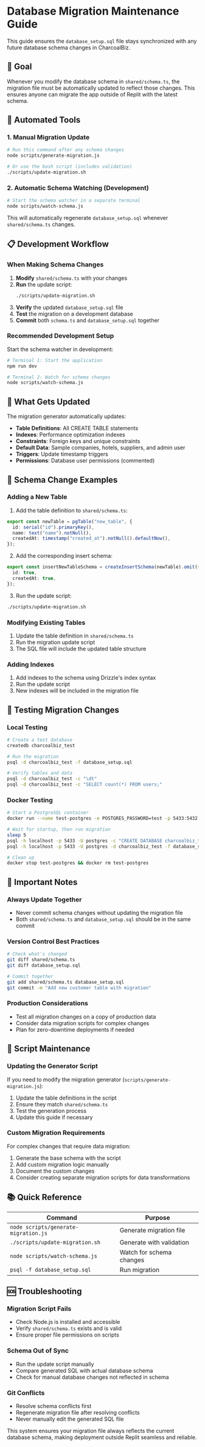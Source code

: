 # Database Migration Maintenance Guide

This guide ensures the `database_setup.sql` file stays synchronized with any future database schema changes in CharcoalBiz.

## 🎯 Goal

Whenever you modify the database schema in `shared/schema.ts`, the migration file must be automatically updated to reflect those changes. This ensures anyone can migrate the app outside of Replit with the latest schema.

## 🔧 Automated Tools

### 1. Manual Migration Update
```bash
# Run this command after any schema changes
node scripts/generate-migration.js

# Or use the bash script (includes validation)
./scripts/update-migration.sh
```

### 2. Automatic Schema Watching (Development)
```bash
# Start the schema watcher in a separate terminal
node scripts/watch-schema.js
```

This will automatically regenerate `database_setup.sql` whenever `shared/schema.ts` changes.

## 📋 Development Workflow

### When Making Schema Changes

1. **Modify** `shared/schema.ts` with your changes
2. **Run** the update script:
   ```bash
   ./scripts/update-migration.sh
   ```
3. **Verify** the updated `database_setup.sql` file
4. **Test** the migration on a development database
5. **Commit** both `schema.ts` and `database_setup.sql` together

### Recommended Development Setup

Start the schema watcher in development:
```bash
# Terminal 1: Start the application
npm run dev

# Terminal 2: Watch for schema changes
node scripts/watch-schema.js
```

## 🔄 What Gets Updated

The migration generator automatically updates:

- **Table Definitions**: All CREATE TABLE statements
- **Indexes**: Performance optimization indexes
- **Constraints**: Foreign keys and unique constraints
- **Default Data**: Sample companies, hotels, suppliers, and admin user
- **Triggers**: Update timestamp triggers
- **Permissions**: Database user permissions (commented)

## 📝 Schema Change Examples

### Adding a New Table

1. Add the table definition to `shared/schema.ts`:
```typescript
export const newTable = pgTable("new_table", {
  id: serial("id").primaryKey(),
  name: text("name").notNull(),
  createdAt: timestamp("created_at").notNull().defaultNow(),
});
```

2. Add the corresponding insert schema:
```typescript
export const insertNewTableSchema = createInsertSchema(newTable).omit({
  id: true,
  createdAt: true,
});
```

3. Run the update script:
```bash
./scripts/update-migration.sh
```

### Modifying Existing Tables

1. Update the table definition in `shared/schema.ts`
2. Run the migration update script
3. The SQL file will include the updated table structure

### Adding Indexes

1. Add indexes to the schema using Drizzle's index syntax
2. Run the update script
3. New indexes will be included in the migration file

## 🧪 Testing Migration Changes

### Local Testing
```bash
# Create a test database
createdb charcoalbiz_test

# Run the migration
psql -d charcoalbiz_test -f database_setup.sql

# Verify tables and data
psql -d charcoalbiz_test -c "\dt"
psql -d charcoalbiz_test -c "SELECT count(*) FROM users;"
```

### Docker Testing
```bash
# Start a PostgreSQL container
docker run --name test-postgres -e POSTGRES_PASSWORD=test -p 5433:5432 -d postgres:15

# Wait for startup, then run migration
sleep 5
psql -h localhost -p 5433 -U postgres -c "CREATE DATABASE charcoalbiz_test;"
psql -h localhost -p 5433 -U postgres -d charcoalbiz_test -f database_setup.sql

# Clean up
docker stop test-postgres && docker rm test-postgres
```

## 🚨 Important Notes

### Always Update Together
- Never commit schema changes without updating the migration file
- Both `shared/schema.ts` and `database_setup.sql` should be in the same commit

### Version Control Best Practices
```bash
# Check what's changed
git diff shared/schema.ts
git diff database_setup.sql

# Commit together
git add shared/schema.ts database_setup.sql
git commit -m "Add new customer table with migration"
```

### Production Considerations
- Test all migration changes on a copy of production data
- Consider data migration scripts for complex changes
- Plan for zero-downtime deployments if needed

## 🔧 Script Maintenance

### Updating the Generator Script

If you need to modify the migration generator (`scripts/generate-migration.js`):

1. Update the table definitions in the script
2. Ensure they match `shared/schema.ts`
3. Test the generation process
4. Update this guide if necessary

### Custom Migration Requirements

For complex changes that require data migration:

1. Generate the base schema with the script
2. Add custom migration logic manually
3. Document the custom changes
4. Consider creating separate migration scripts for data transformations

## 📚 Quick Reference

| Command | Purpose |
|---------|---------|
| `node scripts/generate-migration.js` | Generate migration file |
| `./scripts/update-migration.sh` | Generate with validation |
| `node scripts/watch-schema.js` | Watch for schema changes |
| `psql -f database_setup.sql` | Run migration |

## 🆘 Troubleshooting

### Migration Script Fails
- Check Node.js is installed and accessible
- Verify `shared/schema.ts` exists and is valid
- Ensure proper file permissions on scripts

### Schema Out of Sync
- Run the update script manually
- Compare generated SQL with actual database schema
- Check for manual database changes not reflected in schema

### Git Conflicts
- Resolve schema conflicts first
- Regenerate migration file after resolving conflicts
- Never manually edit the generated SQL file

This system ensures your migration file always reflects the current database schema, making deployment outside Replit seamless and reliable.